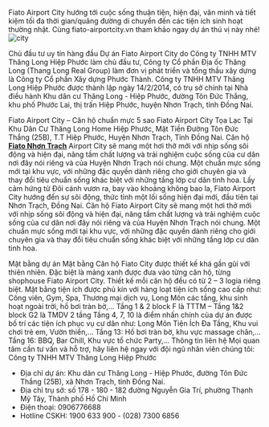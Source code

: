 Fiato Airport City hướng tới cuộc sống thuận tiện, hiện đại, văn minh và tiết kiệm tối đa thời gian/quãng đường di chuyển đến các tiện ích sinh hoạt thường nhật.
Cùng fiato-airportcity.vn tham khảo ngay dự án thú vị này nhé!
![city](https://hackmd.io/_uploads/H1uVskT6lx.png)

Chủ đầu tư uy tín hàng đầu 
Dự án Fiato Airport City do Công ty TNHH MTV Thăng Long Hiệp Phước làm chủ đầu tư, Công ty Cổ phần Địa ốc Thăng Long (Thang Long Real Group) làm đơn vị phát triển và tổng thầu xây dựng là Công ty Cổ phần Xây dựng Phước Thành.
Công ty TNHH MTV Thăng Long Hiệp Phước được thành lập ngày 14/2/2014, có trụ sở chính tại Nhà điều hành Khu dân cư Thăng Long - Hiệp Phước, đường Tôn Đức Thắng, khu phố Phước Lai, thị trấn Hiệp Phước, huyện Nhơn Trạch, tỉnh Đồng Nai.

Fiato Airport City – Căn hộ chuẩn mực 5 sao
Fiato Airport City Tọa Lạc Tại Khu Dân Cư Thăng Long Home Hiệp Phước, Mặt Tiền Đường Tôn Đức Thắng (25B), T.T Hiệp Phước, Huyện Nhơn Trạch, Tỉnh Đồng Nai. 
Căn hộ [**Fiato Nhơn Trạch**](https://fiato-airportcity.vn/) Airport City sẽ mang một hơi thở mới với nhịp sống sôi động và hiện đại, nâng tầm chất lượng và trải nghiệm cuộc sống của cư dân nơi đây nói riêng và của Huyện Nhơn Trạch nói chung.
Một chuẩn mực sống mới tại khu vực, với những đặc quyền dành riêng cho giới chuyên gia và thay đổi tiêu chuẩn sống khác biệt với những tầng lớp cư dân tinh hoa. 
Lấy cảm hứng từ Đôi cánh vươn ra, bay vào khoảng không bao la, Fiato Airport City hướng đến sự sôi động, thức tỉnh một lối sống hiện đại mới, đầu tiên tại Nhơn Trạch, Đồng Nai.
Căn hộ Fiato Airport City sẽ mang một hơi thở mới với nhịp sống sôi động và hiện đại, nâng tầm chất lượng và trải nghiệm cuộc sống của cư dân nơi đây nói riêng và của Huyện Nhơn Trạch nói chung.
Một chuẩn mực sống mới tại khu vực, với những đặc quyền dành riêng cho giới chuyên gia và thay đổi tiêu chuẩn sống khác biệt với những tầng lớp cư dân tinh hoa.

Mặt bằng dự án
Mặt bằng Căn hộ Fiato City được thiết kế khá gần gũi với thiên nhiên. Đặc biệt là mảng xanh được đưa vào từng căn hộ, từng shophouse Fiato Airport City. Thiết kế mỗi căn hộ đều có từ 2 – 3 logia riêng biệt. Mặt bằng tiện ích được phủ kín với hàng loạt tiện ích sống cao cấp như: Công viên, Gym, Spa, Thương mại dịch vụ, Long Môn các tầng, khu sinh hoạt ngoài trời, hồ bơi tràn bờ,…
Tầng 1 & 2 block F là TTTM – Tầng 1&2 block G2 là TMDV 2 tầng
Tầng 4, 7, 10 là điểm nhấn chính của dự án được bố trí các tiện ích phục vụ cư dân như: Long Môn Tiện Ích Đa Tầng, Khu vui chơi trẻ em, Vườn thiền,…
Tầng 13: Hồ bơi tràn bờ, khu vực massage chân,…
Tầng 16: BBQ, Bar Chill, Khu vực tổ chức Party,…
Thông tin liên hệ
Mọi quan tâm cần tư vấn và hỗ trợ, hãy liên hệ ngay với đội ngũ nhân viên chúng tôi:
Công ty TNHH MTV Thăng Long Hiệp Phước
- Địa chỉ dự án: Khu dân cư Thăng Long - Hiệp Phước, đường Tôn Đức Thắng (25B), xã Nhơn Trạch, tỉnh Đồng Nai.
- Địa chỉ trụ sở: số 178 - 180 - 182 đường Nguyễn Gia Trí, phường Thạnh Mỹ Tây, Thành phố Hồ Chí Minh
- Điện thoại: 0906776688
- Hotline CSKH: 1900 633 900 - (028) 7300 6856